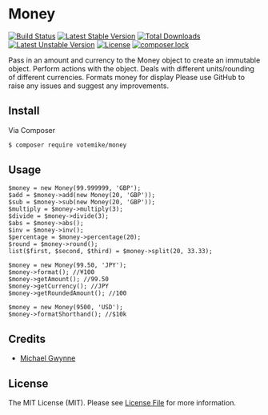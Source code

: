 # Money

[![Build Status](https://travis-ci.org/votemike/money.svg?branch=master)](https://travis-ci.org/votemike/money)
[![Latest Stable Version](https://poser.pugx.org/votemike/money/v/stable)](https://packagist.org/packages/votemike/money)
[![Total Downloads](https://poser.pugx.org/votemike/money/downloads)](https://packagist.org/packages/votemike/money)
[![Latest Unstable Version](https://poser.pugx.org/votemike/money/v/unstable)](https://packagist.org/packages/votemike/money)
[![License](https://poser.pugx.org/votemike/money/license)](https://packagist.org/packages/votemike/money)
[![composer.lock](https://poser.pugx.org/votemike/money/composerlock)](https://packagist.org/packages/votemike/money)

Pass in an amount and currency to the Money object to create an immutable object. Perform actions with the object.
Deals with different units/rounding of different currencies.
Formats money for display
Please use GitHub to raise any issues and suggest any improvements.

## Install

Via Composer

``` bash
$ composer require votemike/money
```

## Usage

```
$money = new Money(99.999999, 'GBP');
$add = $money->add(new Money(20, 'GBP'));
$sub = $money->sub(new Money(20, 'GBP'));
$multiply = $money->multiply(3);
$divide = $money->divide(3);
$abs = $money->abs();
$inv = $money->inv();
$percentage = $money->percentage(20);
$round = $money->round();
list($first, $second, $third) = $money->split(20, 33.33);

$money = new Money(99.50, 'JPY');
$money->format(); //¥100
$money->getAmount(); //99.50
$money->getCurrency(); //JPY
$money->getRoundedAmount(); //100

$money = new Money(9500, 'USD');
$money->formatShorthand(); //$10k
```

## Credits

- [Michael Gwynne](http://www.votemike.co.uk)

## License

The MIT License (MIT). Please see [License File](LICENSE.md) for more information.

[link-author]: https://github.com/votemike
